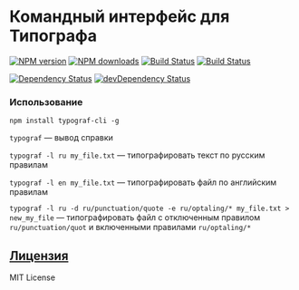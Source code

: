 Командный интерфейс для Типографа
=============================
[![NPM version](https://img.shields.io/npm/v/typograf-cli.svg?style=flat)](https://www.npmjs.com/package/typograf-cli)
[![NPM downloads](https://img.shields.io/npm/dm/typograf-cli.svg?style=flat)](https://www.npmjs.com/package/typograf-cli)
[![Build Status](https://img.shields.io/travis/typograf/typograf-cli.svg?style=flat)](https://travis-ci.org/typograf/typograf-cli)
[![Build Status](https://img.shields.io/appveyor/ci/hcodes/typograf-cli/dev.svg?style=flat)](https://ci.appveyor.com/project/hcodes/typograf-cli)

[![Dependency Status](https://img.shields.io/david/typograf/typograf-cli.svg?style=flat)](https://david-dm.org/typograf/typograf) [![devDependency Status](https://img.shields.io/david/dev/typograf/typograf-cli.svg?style=flat)](https://david-dm.org/typograf/typograf-cli#info=devDependencies)

### Использование
```
npm install typograf-cli -g
```
`typograf` — вывод справки

`typograf -l ru my_file.txt` — типографировать текст по русским правилам

`typograf -l en my_file.txt` — типографировать файл по английским правилам

`typograf -l ru -d ru/punctuation/quote -e ru/optaling/* my_file.txt > new_my_file` — типографировать файл с отключенным правилом `ru/punctuation/quot` и включенными правилами `ru/optaling/*`

## [Лицензия](./LICENSE.md)
MIT License
